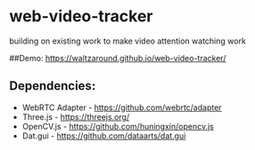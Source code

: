 # web-video-tracker
building on existing work to make video attention watching work 

##Demo: https://waltzaround.github.io/web-video-tracker/


## Dependencies:

* WebRTC Adapter - https://github.com/webrtc/adapter
* Three.js - https://threejs.org/
* OpenCV.js -  https://github.com/huningxin/opencv.js
* Dat.gui - https://github.com/dataarts/dat.gui
